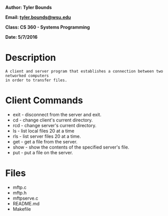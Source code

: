 **Author: Tyler Bounds** 

**Email: tyler.bounds@wsu.edu**

**Class: CS 360 - Systems Programming**

**Date: 5/7/2016**

# Description

    A client and server program that establishes a connection between two networked computers
    in order to transfer files.

# Client Commands

* exit - disconnect from the server and exit.
* cd - change client's current directory.
* rcd - change server's current directory.
* ls - list local files 20 at a time
* rls - list server files 20 at a time.
* get - get a file from the server.
* show - show the contents of the specified  server's file.
* put - put a file on the server.

# Files

* mftp.c
* mftp.h
* mftpserve.c
* README.md
* Makefile

    

